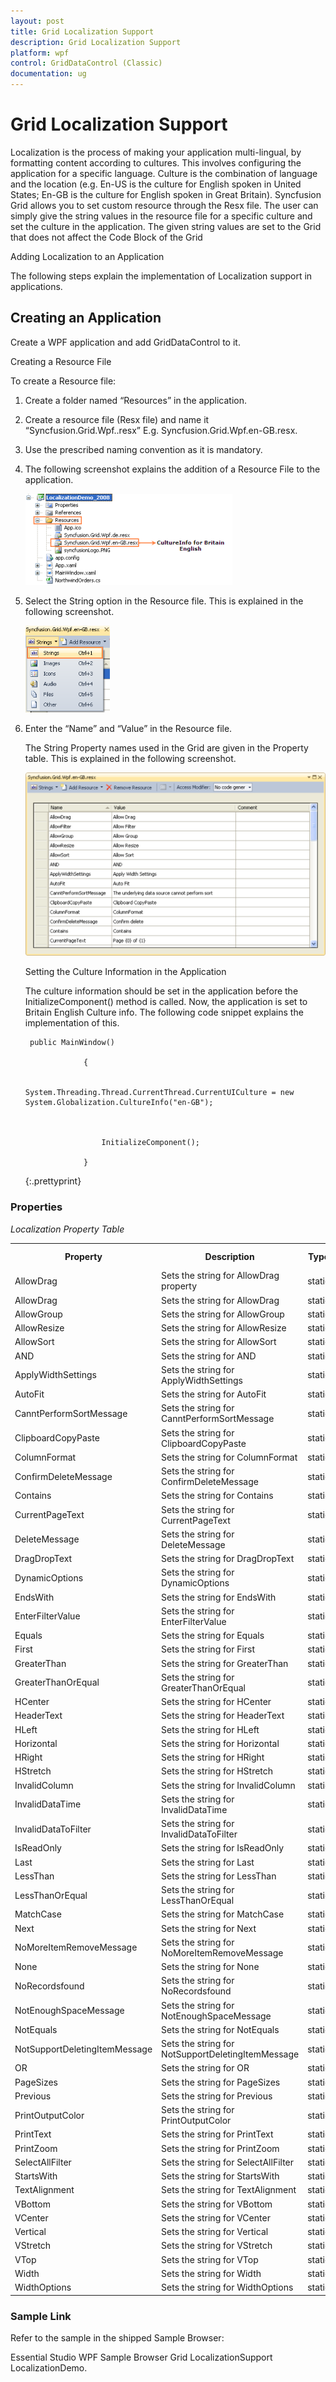 ```yaml
---
layout: post
title: Grid Localization Support
description: Grid Localization Support
platform: wpf
control: GridDataControl (Classic)
documentation: ug
---
```

# Grid Localization Support

Localization is the process of making your application multi-lingual, by formatting content according to cultures. This involves configuring the application for a specific language. Culture is the combination of language and the location (e.g. En-US is the culture for English spoken in  United States; En-GB is the culture for English spoken in  Great Britain). Syncfusion Grid allows you to set custom resource through the Resx file. The user can simply give the string values in the resource file for a specific culture and set the culture in the application. The given string values are set to the Grid that does not affect the Code Block of the Grid

Adding Localization to an Application 

The following steps explain the implementation of Localization support in applications.

## Creating an Application

Create a WPF application and add GridDataControl to it. 

Creating a Resource File

To create a Resource file:

1. Create a folder named “Resources” in the application. 
2. Create a resource file (Resx file) and name it “Syncfusion.Grid.Wpf.<your culture info name>.resx” E.g. Syncfusion.Grid.Wpf.en-GB.resx. 
3. Use the prescribed naming convention as it is mandatory. 
4. The following screenshot explains the addition of a Resource File to the application. 



   ![](Getting-Started_images/Getting-Started_img159.png)





5. Select the String option in the Resource file. This is explained in the following screenshot.



   ![StringSelection](Getting-Started_images/Getting-Started_img160.png)





6. Enter the “Name” and “Value” in the Resource file. 

   The String Property names used in the Grid are given in the Property table. This is explained in the following screenshot.



   ![](Getting-Started_images/Getting-Started_img161.png)



   Setting the Culture Information in the Application

   The culture information should be set in the application before the InitializeComponent() method is called. Now, the application is set to Britain English Culture info. The following code snippet explains the implementation of this.





        public MainWindow()

					{

						System.Threading.Thread.CurrentThread.CurrentUICulture = new               System.Globalization.CultureInfo("en-GB");



						InitializeComponent();

					}



   {:.prettyprint}

### Properties

_Localization Property Table_

<table>
<tr>
<th>
Property</th><th>
Description</th><th>
Type</th><th>
Data Type</th></tr>
<tr>
<td>
AllowDrag</td><td>
Sets the string for AllowDrag property</td><td>
static</td><td>
string</td></tr>
<tr>
<td>
AllowDrag</td><td>
Sets the string for AllowDrag</td><td>
static</td><td>
string</td></tr>
<tr>
<td>
AllowGroup</td><td>
Sets the string for AllowGroup</td><td>
static</td><td>
string</td></tr>
<tr>
<td>
AllowResize</td><td>
Sets the string for AllowResize</td><td>
static</td><td>
string</td></tr>
<tr>
<td>
AllowSort</td><td>
Sets the string for  AllowSort</td><td>
static</td><td>
string</td></tr>
<tr>
<td>
AND</td><td>
Sets the string for AND</td><td>
static</td><td>
string</td></tr>
<tr>
<td>
ApplyWidthSettings</td><td>
Sets the string for ApplyWidthSettings</td><td>
static</td><td>
string</td></tr>
<tr>
<td>
AutoFit</td><td>
Sets the string for AutoFit</td><td>
static</td><td>
string</td></tr>
<tr>
<td>
CanntPerformSortMessage</td><td>
Sets the string for CanntPerformSortMessage</td><td>
static</td><td>
string</td></tr>
<tr>
<td>
ClipboardCopyPaste</td><td>
Sets the string for ClipboardCopyPaste</td><td>
static</td><td>
string</td></tr>
<tr>
<td>
ColumnFormat</td><td>
Sets the string for ColumnFormat</td><td>
static</td><td>
string</td></tr>
<tr>
<td>
ConfirmDeleteMessage</td><td>
Sets the string for ConfirmDeleteMessage</td><td>
static</td><td>
string</td></tr>
<tr>
<td>
Contains</td><td>
Sets the string for Contains</td><td>
static</td><td>
string</td></tr>
<tr>
<td>
CurrentPageText</td><td>
Sets the string for CurrentPageText</td><td>
static</td><td>
string</td></tr>
<tr>
<td>
DeleteMessage</td><td>
Sets the string for DeleteMessage</td><td>
static</td><td>
string</td></tr>
<tr>
<td>
DragDropText</td><td>
Sets the string for DragDropText</td><td>
static</td><td>
string</td></tr>
<tr>
<td>
DynamicOptions</td><td>
Sets the string for DynamicOptions</td><td>
static</td><td>
string</td></tr>
<tr>
<td>
EndsWith</td><td>
Sets the string for EndsWith</td><td>
static</td><td>
string</td></tr>
<tr>
<td>
EnterFilterValue</td><td>
Sets the string for EnterFilterValue</td><td>
static</td><td>
string</td></tr>
<tr>
<td>
Equals</td><td>
Sets the string for Equals</td><td>
static</td><td>
string</td></tr>
<tr>
<td>
First</td><td>
Sets the string for First</td><td>
static</td><td>
string</td></tr>
<tr>
<td>
GreaterThan</td><td>
Sets the string for GreaterThan</td><td>
static</td><td>
string</td></tr>
<tr>
<td>
GreaterThanOrEqual</td><td>
Sets the string for GreaterThanOrEqual</td><td>
static</td><td>
string</td></tr>
<tr>
<td>
HCenter</td><td>
Sets the string for HCenter</td><td>
static</td><td>
string</td></tr>
<tr>
<td>
HeaderText</td><td>
Sets the string for HeaderText</td><td>
static</td><td>
string</td></tr>
<tr>
<td>
HLeft</td><td>
Sets the string for HLeft</td><td>
static</td><td>
string</td></tr>
<tr>
<td>
Horizontal</td><td>
Sets the string for Horizontal</td><td>
static</td><td>
string</td></tr>
<tr>
<td>
HRight</td><td>
Sets the string for HRight</td><td>
static</td><td>
string</td></tr>
<tr>
<td>
HStretch</td><td>
Sets the string for HStretch</td><td>
static</td><td>
string</td></tr>
<tr>
<td>
InvalidColumn</td><td>
Sets the string for InvalidColumn</td><td>
static</td><td>
string</td></tr>
<tr>
<td>
InvalidDataTime</td><td>
Sets the string for InvalidDataTime</td><td>
static</td><td>
string</td></tr>
<tr>
<td>
InvalidDataToFilter</td><td>
Sets the string for InvalidDataToFilter</td><td>
static</td><td>
string</td></tr>
<tr>
<td>
IsReadOnly</td><td>
Sets the string for IsReadOnly</td><td>
static</td><td>
string</td></tr>
<tr>
<td>
Last</td><td>
Sets the string for Last</td><td>
static</td><td>
string</td></tr>
<tr>
<td>
LessThan</td><td>
Sets the string for LessThan</td><td>
static</td><td>
string</td></tr>
<tr>
<td>
LessThanOrEqual</td><td>
Sets the string for LessThanOrEqual</td><td>
static</td><td>
string</td></tr>
<tr>
<td>
MatchCase</td><td>
Sets the string for MatchCase</td><td>
static</td><td>
string</td></tr>
<tr>
<td>
Next</td><td>
Sets the string for Next</td><td>
static</td><td>
string</td></tr>
<tr>
<td>
NoMoreItemRemoveMessage</td><td>
Sets the string for NoMoreItemRemoveMessage</td><td>
static</td><td>
string</td></tr>
<tr>
<td>
None</td><td>
Sets the string for None</td><td>
static</td><td>
string</td></tr>
<tr>
<td>
NoRecordsfound</td><td>
Sets the string for NoRecordsfound</td><td>
static</td><td>
string</td></tr>
<tr>
<td>
NotEnoughSpaceMessage</td><td>
Sets the string for NotEnoughSpaceMessage</td><td>
static</td><td>
string</td></tr>
<tr>
<td>
NotEquals</td><td>
Sets the string for NotEquals</td><td>
static</td><td>
string</td></tr>
<tr>
<td>
NotSupportDeletingItemMessage</td><td>
Sets the string for  NotSupportDeletingItemMessage</td><td>
static</td><td>
string</td></tr>
<tr>
<td>
OR</td><td>
Sets the string for OR</td><td>
static</td><td>
string</td></tr>
<tr>
<td>
PageSizes</td><td>
Sets the string for PageSizes</td><td>
static</td><td>
string</td></tr>
<tr>
<td>
Previous</td><td>
Sets the string for Previous</td><td>
static</td><td>
string</td></tr>
<tr>
<td>
PrintOutputColor</td><td>
Sets the string for PrintOutputColor</td><td>
static</td><td>
string</td></tr>
<tr>
<td>
PrintText</td><td>
Sets the string for PrintText</td><td>
static</td><td>
string</td></tr>
<tr>
<td>
PrintZoom</td><td>
Sets the string for PrintZoom</td><td>
static</td><td>
string</td></tr>
<tr>
<td>
SelectAllFilter</td><td>
Sets the string for SelectAllFilter</td><td>
static</td><td>
string</td></tr>
<tr>
<td>
StartsWith</td><td>
Sets the string for StartsWith</td><td>
static</td><td>
string</td></tr>
<tr>
<td>
TextAlignment</td><td>
Sets the string for TextAlignment</td><td>
static</td><td>
string</td></tr>
<tr>
<td>
VBottom</td><td>
Sets the string for VBottom</td><td>
static</td><td>
string</td></tr>
<tr>
<td>
VCenter</td><td>
Sets the string for VCenter</td><td>
static</td><td>
string</td></tr>
<tr>
<td>
Vertical</td><td>
Sets the string for Vertical</td><td>
static</td><td>
string</td></tr>
<tr>
<td>
VStretch</td><td>
Sets the string for VStretch</td><td>
static</td><td>
string</td></tr>
<tr>
<td>
VTop</td><td>
Sets the string for VTop</td><td>
static</td><td>
string</td></tr>
<tr>
<td>
Width</td><td>
Sets the string for Width</td><td>
static</td><td>
string</td></tr>
<tr>
<td>
WidthOptions</td><td>
Sets the string for WidthOptions</td><td>
static</td><td>
string</td></tr>
</table>


### Sample Link

Refer to the sample in the shipped Sample Browser: 

Essential Studio WPF Sample Browser  Grid  LocalizationSupport LocalizationDemo.
